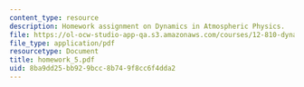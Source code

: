 ```yaml
---
content_type: resource
description: Homework assignment on Dynamics in Atmospheric Physics.
file: https://ol-ocw-studio-app-qa.s3.amazonaws.com/courses/12-810-dynamics-of-the-atmosphere-spring-2008/8ba9dd25bb929bcc8b749f8cc6f4dda2_homework_5.pdf
file_type: application/pdf
resourcetype: Document
title: homework_5.pdf
uid: 8ba9dd25-bb92-9bcc-8b74-9f8cc6f4dda2
---
```

